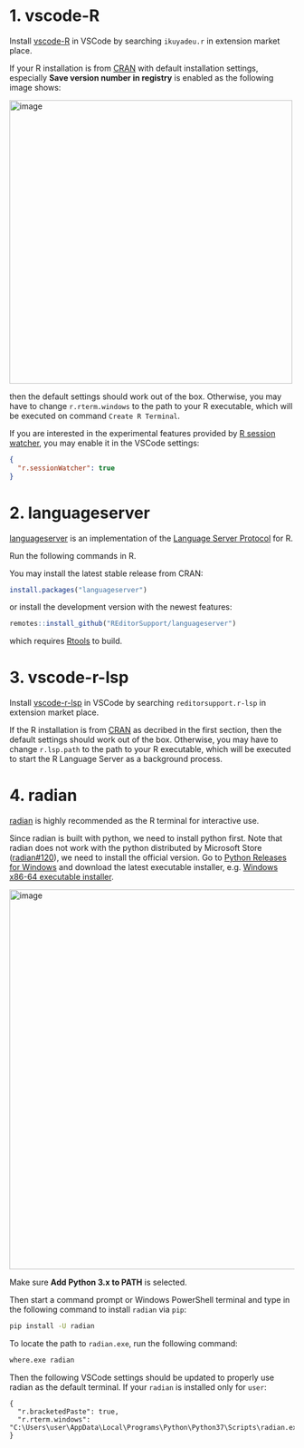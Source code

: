 # 1. vscode-R

Install [vscode-R](https://marketplace.visualstudio.com/items?itemName=Ikuyadeu.r) in VSCode by searching `ikuyadeu.r` in extension market place.

If your R installation is from [CRAN](http://cran.r-project.org/mirrors.html) with default installation settings, especially **Save version number in registry** is enabled as the following image shows:

<img width="500" alt="image" src="https://user-images.githubusercontent.com/4662568/76700772-ca94ee00-66f5-11ea-97bc-f89afeaf1bd3.png">

then the default settings should work out of the box. Otherwise, you may have to change `r.rterm.windows` to the path to your R executable, which will be executed on command `Create R Terminal`.

If you are interested in the experimental features provided by [R session watcher](https://github.com/Ikuyadeu/vscode-R/wiki/R-Session-watcher), you may enable it in the VSCode settings:

```json
{
  "r.sessionWatcher": true
}
```

# 2. languageserver

[languageserver](https://github.com/REditorSupport/languageserver) is an implementation of the [Language Server Protocol](https://microsoft.github.io/language-server-protocol/) for R.

Run the following commands in R.

You may install the latest stable release from CRAN:

```r
install.packages("languageserver")
``` 

or install the development version with the newest features:

```r
remotes::install_github("REditorSupport/languageserver")
```

which requires [Rtools](https://cran.r-project.org/bin/windows/Rtools/) to build.

# 3. vscode-r-lsp

Install [vscode-r-lsp](https://marketplace.visualstudio.com/items?itemName=REditorSupport.r-lsp) in VSCode by searching `reditorsupport.r-lsp` in extension market place.

If the R installation is from [CRAN](http://cran.r-project.org/mirrors.html) as decribed in the first section, then the default settings should work out of the box. Otherwise, you may have to change `r.lsp.path` to the path to your R executable, which will be executed to start the R Language Server as a background process.

# 4. radian

[radian](https://github.com/randy3k/radian) is highly recommended as the R terminal for interactive use.

Since radian is built with python, we need to install python first. Note that radian does not work with the python distributed by Microsoft Store ([radian#120](https://github.com/randy3k/radian/issues/120)), we need to install the official version. Go to [Python Releases for Windows](https://www.python.org/downloads/windows/) and download the latest executable installer, e.g. [Windows x86-64 executable installer](https://www.python.org/ftp/python/3.7.7/python-3.7.7-amd64.exe).

<img width="670" alt="image" src="https://user-images.githubusercontent.com/4662568/76701870-219fc080-6700-11ea-8487-18ab880dab88.png">

Make sure **Add Python 3.x to PATH** is selected.

Then start a command prompt or Windows PowerShell terminal and type in the following command to install `radian` via `pip`:

```sh
pip install -U radian
```

To locate the path to `radian.exe`, run the following command:

```sh
where.exe radian
```

Then the following VSCode settings should be updated to properly use radian as the default terminal. If your `radian` is installed only for `user`:

```
{
  "r.bracketedPaste": true,
  "r.rterm.windows": "C:\Users\user\AppData\Local\Programs\Python\Python37\Scripts\radian.exe"
}
```
